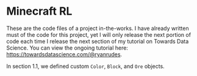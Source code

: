 # Minecraft RL

These are the code files of a project in-the-works. I have already written must of the code for this project, yet I will only release the next portion of code each time I release the next section of my tutorial on Towards Data Science. You can view the ongoing tutorial here: https://towardsdatascience.com/@ryanrudes.

In section 1.1, we defined custom `Color`, `Block`, and `Ore` objects.
